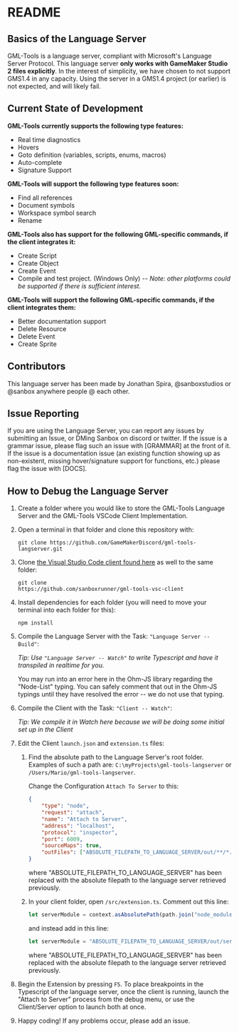 # README

## Basics of the Language Server

GML-Tools is a language server, compliant with Microsoft's Language Server Protocol. This language server **only works with GameMaker Studio 2 files explicitly**. In the interest of simplicity, we have chosen to not support GMS1.4 in any capacity. Using the server in a GMS1.4 project (or earlier) is not expected, and will likely fail.

## Current State of Development

**GML-Tools currently supports the following type features:**

* Real time diagnostics
* Hovers
* Goto definition (variables, scripts, enums, macros)
* Auto-complete
* Signature Support

**GML-Tools will support the following type features soon:**

* Find all references
* Document symbols
* Workspace symbol search
* Rename

**GML-Tools also has support for the following GML-specific commands, if the client integrates it:**

* Create Script
* Create Object
* Create Event
* Compile and test project. (Windows Only) -- *Note: other platforms could be supported if there is sufficient interest.*

**GML-Tools will support the following GML-specific commands, if the client integrates them:**

* Better documentation support
* Delete Resource
* Delete Event
* Create Sprite

## Contributors

This language server has been made by Jonathan Spira, @sanboxstudios or @sanbox anywhere people @ each other.

## Issue Reporting

If you are using the Language Server, you can report any issues by submitting an Issue, or DMing Sanbox on discord or twitter.
If the issue is a grammar issue, please flag such an issue with [GRAMMAR] at the front of it. If the issue is a documentation issue (an existing function showing up as non-existent, missing hover/signature support for functions, etc.) please flag the issue with [DOCS].

## How to Debug the Language Server

1. Create a folder where you would like to store the GML-Tools Language Server and the GML-Tools VSCode Client Implementation.

2. Open a terminal in that folder and clone this repository with:

    ```git
    git clone https://github.com/GameMakerDiscord/gml-tools-langserver.git
    ```

3. Clone [the Visual Studio Code client found here](https://github.com/user/repo/blob/branch/other_file.md) as well to the same folder:
    ```git
    git clone
    https://github.com/sanboxrunner/gml-tools-vsc-client
    ```
4. Install dependencies for each folder (you will need to move your terminal into each folder for this):

    ```npm
    npm install
    ```

5. Compile the Language Server with the Task: `"Language Server -- Build"`:

    *Tip: Use `"Language Server -- Watch"` to write Typescript and have it transpiled in realtime for you.*

    You may run into an error here in the Ohm-JS library regarding the "Node-List" typing. You can safely comment that out in the Ohm-JS typings until they have resolved the error -- we do not use that typing.

6. Compile the Client with the Task: `"Client -- Watch"`:

    *Tip: We compile it in Watch here because we will be doing some initial set up in the Client*

7. Edit the Client `launch.json` and `extension.ts` files:

    1. Find the absolute path to the Language Server's root folder. Examples of such a path are: `C:\myProjects\gml-tools-langserver` or `/Users/Mario/gml-tools-langserver`.

        Change the Configuration `Attach To Server` to this:
        ```json
        {
            "type": "node",
            "request": "attach",
            "name": "Attach to Server",
            "address": "localhost",
            "protocol": "inspector",
            "port": 6009,
            "sourceMaps": true,
            "outFiles": ["ABSOLUTE_FILEPATH_TO_LANGUAGE_SERVER/out/**/*.js"]
        }
        ```
        where "ABSOLUTE_FILEPATH_TO_LANGUAGE_SERVER" has been replaced with the absolute filepath to the language server retrieved previously.

    2. In your client folder, open `/src/extension.ts`. Comment out this line:
        ```ts
        let serverModule = context.asAbsolutePath(path.join("node_modules", "gml-tools-langserver", 'out', "server.js" ));
        ```
        and instead add in this line:
        ```ts
        let serverModule = "ABSOLUTE_FILEPATH_TO_LANGUAGE_SERVER/out/server.js";
        ```
        where "ABSOLUTE_FILEPATH_TO_LANGUAGE_SERVER" has been replaced with the absolute filepath to the language server retrieved previously.

8. Begin the Extension by pressing `F5`. To place breakpoints in the Typescript of the language server, once the client is running, launch the "Attach to Server" process from the debug menu, or use the Client/Server option to launch both at once.

9. Happy coding! If any problems occur, please add an issue.